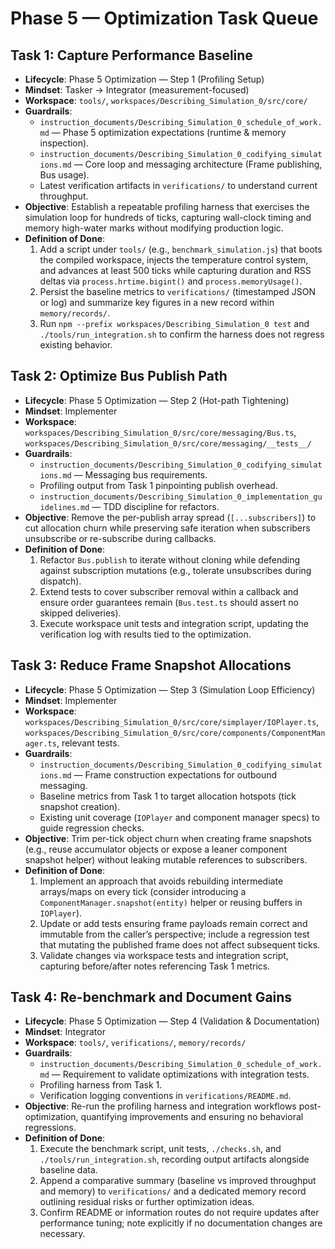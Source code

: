 # Phase 5 — Optimization Task Queue

## Task 1: Capture Performance Baseline
- **Lifecycle**: Phase 5 Optimization — Step 1 (Profiling Setup)
- **Mindset**: Tasker → Integrator (measurement-focused)
- **Workspace**: `tools/`, `workspaces/Describing_Simulation_0/src/core/`
- **Guardrails**:
  - `instruction_documents/Describing_Simulation_0_schedule_of_work.md` — Phase 5 optimization expectations (runtime & memory inspection).
  - `instruction_documents/Describing_Simulation_0_codifying_simulations.md` — Core loop and messaging architecture (Frame publishing, Bus usage).
  - Latest verification artifacts in `verifications/` to understand current throughput.
- **Objective**: Establish a repeatable profiling harness that exercises the simulation loop for hundreds of ticks, capturing wall-clock timing and memory high-water marks without modifying production logic.
- **Definition of Done**:
  1. Add a script under `tools/` (e.g., `benchmark_simulation.js`) that boots the compiled workspace, injects the temperature control system, and advances at least 500 ticks while capturing duration and RSS deltas via `process.hrtime.bigint()` and `process.memoryUsage()`.
  2. Persist the baseline metrics to `verifications/` (timestamped JSON or log) and summarize key figures in a new record within `memory/records/`.
  3. Run `npm --prefix workspaces/Describing_Simulation_0 test` and `./tools/run_integration.sh` to confirm the harness does not regress existing behavior.

## Task 2: Optimize Bus Publish Path
- **Lifecycle**: Phase 5 Optimization — Step 2 (Hot-path Tightening)
- **Mindset**: Implementer
- **Workspace**: `workspaces/Describing_Simulation_0/src/core/messaging/Bus.ts`, `workspaces/Describing_Simulation_0/src/core/messaging/__tests__/`
- **Guardrails**:
  - `instruction_documents/Describing_Simulation_0_codifying_simulations.md` — Messaging bus requirements.
  - Profiling output from Task 1 pinpointing publish overhead.
  - `instruction_documents/Describing_Simulation_0_implementation_guidelines.md` — TDD discipline for refactors.
- **Objective**: Remove the per-publish array spread (`[...subscribers]`) to cut allocation churn while preserving safe iteration when subscribers unsubscribe or re-subscribe during callbacks.
- **Definition of Done**:
  1. Refactor `Bus.publish` to iterate without cloning while defending against subscription mutations (e.g., tolerate unsubscribes during dispatch).
  2. Extend tests to cover subscriber removal within a callback and ensure order guarantees remain (`Bus.test.ts` should assert no skipped deliveries).
  3. Execute workspace unit tests and integration script, updating the verification log with results tied to the optimization.

## Task 3: Reduce Frame Snapshot Allocations
- **Lifecycle**: Phase 5 Optimization — Step 3 (Simulation Loop Efficiency)
- **Mindset**: Implementer
- **Workspace**: `workspaces/Describing_Simulation_0/src/core/simplayer/IOPlayer.ts`, `workspaces/Describing_Simulation_0/src/core/components/ComponentManager.ts`, relevant tests.
- **Guardrails**:
  - `instruction_documents/Describing_Simulation_0_codifying_simulations.md` — Frame construction expectations for outbound messaging.
  - Baseline metrics from Task 1 to target allocation hotspots (tick snapshot creation).
  - Existing unit coverage (`IOPlayer` and component manager specs) to guide regression checks.
- **Objective**: Trim per-tick object churn when creating frame snapshots (e.g., reuse accumulator objects or expose a leaner component snapshot helper) without leaking mutable references to subscribers.
- **Definition of Done**:
  1. Implement an approach that avoids rebuilding intermediate arrays/maps on every tick (consider introducing a `ComponentManager.snapshot(entity)` helper or reusing buffers in `IOPlayer`).
  2. Update or add tests ensuring frame payloads remain correct and immutable from the caller’s perspective; include a regression test that mutating the published frame does not affect subsequent ticks.
  3. Validate changes via workspace tests and integration script, capturing before/after notes referencing Task 1 metrics.

## Task 4: Re-benchmark and Document Gains
- **Lifecycle**: Phase 5 Optimization — Step 4 (Validation & Documentation)
- **Mindset**: Integrator
- **Workspace**: `tools/`, `verifications/`, `memory/records/`
- **Guardrails**:
  - `instruction_documents/Describing_Simulation_0_schedule_of_work.md` — Requirement to validate optimizations with integration tests.
  - Profiling harness from Task 1.
  - Verification logging conventions in `verifications/README.md`.
- **Objective**: Re-run the profiling harness and integration workflows post-optimization, quantifying improvements and ensuring no behavioral regressions.
- **Definition of Done**:
  1. Execute the benchmark script, unit tests, `./checks.sh`, and `./tools/run_integration.sh`, recording output artifacts alongside baseline data.
  2. Append a comparative summary (baseline vs improved throughput and memory) to `verifications/` and a dedicated memory record outlining residual risks or further optimization ideas.
  3. Confirm README or information routes do not require updates after performance tuning; note explicitly if no documentation changes are necessary.
